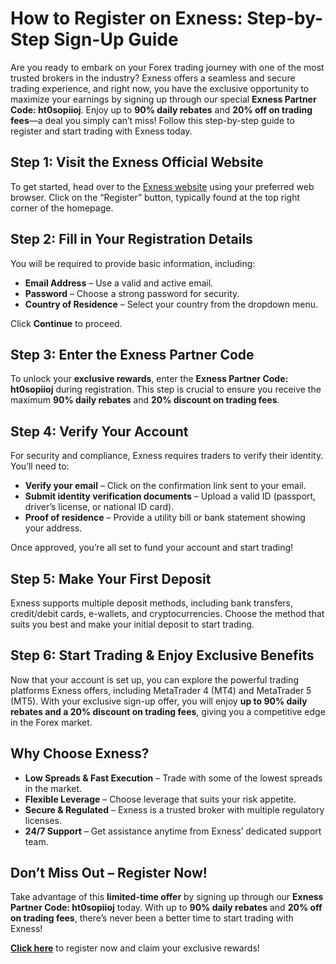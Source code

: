   <h1>How to Register on Exness: Step-by-Step Sign-Up Guide</h1>
        <p>Are you ready to embark on your Forex trading journey with one of the most trusted brokers in the industry? Exness offers a seamless and secure trading experience, and right now, you have the exclusive opportunity to maximize your earnings by signing up through our special <strong>Exness Partner Code: ht0sopiioj</strong>. Enjoy up to <strong>90% daily rebates</strong> and <strong>20% off on trading fees</strong>—a deal you simply can’t miss! Follow this step-by-step guide to register and start trading with Exness today.</p>
   <h2>Step 1: Visit the Exness Official Website</h2>
        <p>To get started, head over to the <a href="https://one.exnesstrack.org/a/ht0sopiioj" target="_blank">Exness website</a> using your preferred web browser. Click on the “Register” button, typically found at the top right corner of the homepage.</p>
  <h2>Step 2: Fill in Your Registration Details</h2>
        <p>You will be required to provide basic information, including:</p>
        <ul>
            <li><strong>Email Address</strong> – Use a valid and active email.</li>
            <li><strong>Password</strong> – Choose a strong password for security.</li>
            <li><strong>Country of Residence</strong> – Select your country from the dropdown menu.</li>
        </ul>
        <p>Click <strong>Continue</strong> to proceed.</p>
   <h2>Step 3: Enter the Exness Partner Code</h2>
        <p>To unlock your <strong>exclusive rewards</strong>, enter the <strong>Exness Partner Code: ht0sopiioj</strong> during registration. This step is crucial to ensure you receive the maximum <strong>90% daily rebates</strong> and <strong>20% discount on trading fees</strong>.</p>
   <h2>Step 4: Verify Your Account</h2>
        <p>For security and compliance, Exness requires traders to verify their identity. You’ll need to:</p>
        <ul>
            <li><strong>Verify your email</strong> – Click on the confirmation link sent to your email.</li>
            <li><strong>Submit identity verification documents</strong> – Upload a valid ID (passport, driver’s license, or national ID card).</li>
            <li><strong>Proof of residence</strong> – Provide a utility bill or bank statement showing your address.</li>
        </ul>
        <p>Once approved, you’re all set to fund your account and start trading!</p>
  <h2>Step 5: Make Your First Deposit</h2>
        <p>Exness supports multiple deposit methods, including bank transfers, credit/debit cards, e-wallets, and cryptocurrencies. Choose the method that suits you best and make your initial deposit to start trading.</p>
  <h2>Step 6: Start Trading & Enjoy Exclusive Benefits</h2>
        <p>Now that your account is set up, you can explore the powerful trading platforms Exness offers, including MetaTrader 4 (MT4) and MetaTrader 5 (MT5). With your exclusive sign-up offer, you will enjoy <strong>up to 90% daily rebates and a 20% discount on trading fees</strong>, giving you a competitive edge in the Forex market.</p>
  <h2>Why Choose Exness?</h2>
        <ul>
            <li><strong>Low Spreads & Fast Execution</strong> – Trade with some of the lowest spreads in the market.</li>
            <li><strong>Flexible Leverage</strong> – Choose leverage that suits your risk appetite.</li>
            <li><strong>Secure & Regulated</strong> – Exness is a trusted broker with multiple regulatory licenses.</li>
            <li><strong>24/7 Support</strong> – Get assistance anytime from Exness’ dedicated support team.</li>
        </ul>
   <h2>Don’t Miss Out – Register Now!</h2>
       <p>Take advantage of this <strong>limited-time offer</strong> by signing up through our <strong>Exness Partner Code: ht0sopiioj</strong> today. With up to <strong>90% daily rebates</strong> and <strong>20% off on trading fees</strong>, there’s never been a better time to start trading with Exness!</p>
       <p><a href="https://one.exnesstrack.org/a/ht0sopiioj" target="_blank"><strong>Click here</strong></a> to register now and claim your exclusive rewards!</p>
    </div>
</body>
</html>

